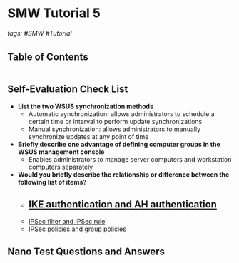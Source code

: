 # SMW Tutorial 5

###### tags: #SMW #Tutorial 

## Table of Contents
```toc
```

## Self-Evaluation Check List
- **List the two WSUS synchronization methods**
	- Automatic synchronization: allows administrators to schedule a certain time or interval to perform update synchronizations
	- Manual synchronization: allows administrators to manually synchronize updates at any point of time
- **Briefly describe one advantage of defining computer groups in the WSUS management console**
	- Enables administrators to manage server computers and workstation computers separately
- **Would you briefly describe the relationship or difference between the following list of items?**
	- <u>IKE authentication and AH authentication</u>
		- 
	- <u>IPSec filter and IPSec rule</u>
	- <u>IPSec policies and group policies</u>

## Nano Test Questions and Answers